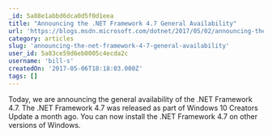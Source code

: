 ```yaml
---
_id: 5a88e1abbd6dca0d5f0d1eea
title: "Announcing the .NET Framework 4.7 General Availability"
url: 'https://blogs.msdn.microsoft.com/dotnet/2017/05/02/announcing-the-net-framework-4-7-general-availability/'
category: articles
slug: 'announcing-the-net-framework-4-7-general-availability'
user_id: 5a83ce59d6eb0005c4ecda2c
username: 'bill-s'
createdOn: '2017-05-06T18:18:03.000Z'
tags: []
---
```


Today, we are announcing the general availability of the .NET Framework 4.7. The .NET Framework 4.7 was released as part of Windows 10 Creators Update a month ago. You can now install the .NET Framework 4.7 on other versions of Windows.
